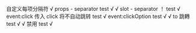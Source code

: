 自定义每项分隔符
√ props - separator test √
√ slot - separator ！ test √
event:click 传入 click 将不自动跳转 test √
event:clickOption test √
√ to 跳轉 test √
√ 禁用 test √
